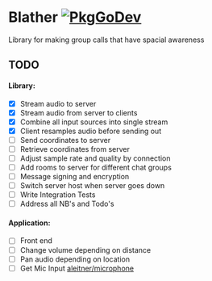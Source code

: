 # Blather [![PkgGoDev](https://pkg.go.dev/badge/github.com/aleitner/blather)](https://pkg.go.dev/github.com/aleitner/blather)
Library for making group calls that have spacial awareness

## TODO

#### Library:
- [x] Stream audio to server
- [x] Stream audio from server to clients
- [x] Combine all input sources into single stream
- [x] Client resamples audio before sending out
- [ ] Send coordinates to server
- [ ] Retrieve coordinates from server
- [ ] Adjust sample rate and quality by connection
- [ ] Add rooms to server for different chat groups
- [ ] Message signing and encryption
- [ ] Switch server host when server goes down
- [ ] Write Integration Tests
- [ ] Address all NB's and Todo's

#### Application:
- [ ] Front end
- [ ] Change volume depending on distance
- [ ] Pan audio depending on location
- [ ] Get Mic Input [aleitner/microphone](https://github.com/aleitner/microphone)
